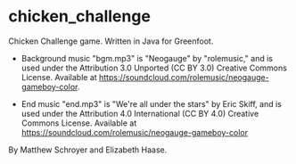 # chicken_challenge

Chicken Challenge game. Written in Java for Greenfoot.

* Background music "bgm.mp3" is "Neogauge" by "rolemusic," and is used under the Attribution 3.0 Unported (CC BY 3.0) Creative Commons License. Available at https://soundcloud.com/rolemusic/neogauge-gameboy-color.

* End music "end.mp3" is "We're all under the stars" by Eric Skiff, and is used under the Attribution 4.0 International (CC BY 4.0) Creative Commons License. Available at https://soundcloud.com/rolemusic/neogauge-gameboy-color

By Matthew Schroyer and Elizabeth Haase.
